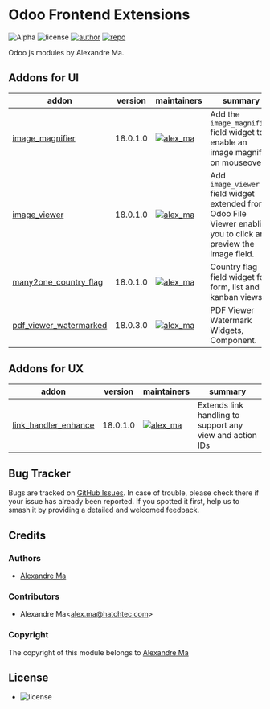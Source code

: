 # Odoo Frontend Extensions
![Alpha](https://img.shields.io/badge/maturity-Alpha-red.png)
![license](https://img.shields.io/badge/licence-AGPL--3-blue.png)
[![author](https://img.shields.io/badge/Alexmalab-24292f.png?logo=github)](https://github.com/Alexmalab)
[![repo](https://img.shields.io/badge/OdooFrontendExtensions-f1f8ff.png?logo=github&logoColor=0366d6)](https://github.com/Alexmalab/OdooFrontendExtensions)

Odoo js modules by Alexandre Ma.

Addons for UI
------
addon | version | maintainers | summary
---|---|---|---
[image_magnifier](image_magnifier/) | 18.0.1.0 | [![alex_ma](https://github.com/alexmalab.png?size=30px)](https://github.com/Alexmalab)  | Add the `image_magnifier` field widget to enable an image magnifier on mouseover.
[image_viewer](image_viewer/) | 18.0.1.0 | [![alex_ma](https://github.com/alexmalab.png?size=30px)](https://github.com/Alexmalab)  | Add `image_viewer` field widget extended from Odoo File Viewer enabling you to click and preview the image field.
[many2one_country_flag](many2one_country_flag/) | 18.0.1.0 | [![alex_ma](https://github.com/alexmalab.png?size=30px)](https://github.com/Alexmalab)  | Country flag field widget for form, list and kanban views
[pdf_viewer_watermarked](pdf_viewer_watermarked/) | 18.0.3.0 | [![alex_ma](https://github.com/alexmalab.png?size=30px)](https://github.com/Alexmalab)  | PDF Viewer Watermark Widgets, Component.

Addons for UX
------
addon | version | maintainers | summary
---|---|---|---
[link_handler_enhance](link_handler_enhance/) | 18.0.1.0 | [![alex_ma](https://github.com/alexmalab.png?size=30px)](https://github.com/Alexmalab)  | Extends link handling to support any view and action IDs

## Bug Tracker
Bugs are tracked on [GitHub Issues](https://github.com/Alexmalab/OdooFrontendExtensions/issues). In case of trouble, please check there if your issue has already been reported. If you spotted it first, help us to smash it by providing a detailed and welcomed feedback.

## Credits
### Authors

- [Alexandre Ma](https://github.com/Alexmalab)

### Contributors

- Alexandre Ma<[alex.ma@hatchtec.com](mailto:a1exma@hotmail.com)>

### Copyright

The copyright of this module belongs to [Alexandre Ma](https://github.com/Alexmalab)

## License
   - ![license](https://img.shields.io/badge/licence-AGPL--3-blue.png)

